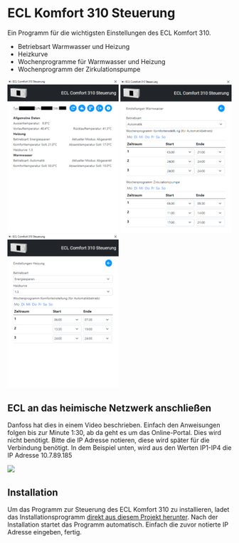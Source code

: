 # ECL Komfort 310 Steuerung

Ein Programm für die wichtigsten Einstellungen des ECL Komfort 310.

* Betriebsart Warmwasser und Heizung
* Heizkurve
* Wochenprogramme für Warmwasser und Heizung
* Wochenprogramm der Zirkulationspumpe

<p float="left">
<img src="https://raw.githubusercontent.com/mailsvb/ecl310/main/images/readme01.png" width="250">
<img src="https://raw.githubusercontent.com/mailsvb/ecl310/main/images/readme02.png" width="250">
<img src="https://raw.githubusercontent.com/mailsvb/ecl310/main/images/readme03.png" width="250">
</p>

## ECL an das heimische Netzwerk anschließen

Danfoss hat dies in einem Video beschrieben. Einfach den Anweisungen folgen bis zur Minute 1:30, ab da geht es um das Online-Portal. Dies wird nicht benötigt. Bitte die IP Adresse notieren, diese wird später für die Verbindung benötigt. In dem Beispiel unten, wird aus den Werten IP1-IP4 die IP Adresse 10.7.89.185

[<img src="https://i.ytimg.com/vi/Vj_JoEF2Kgo/maxresdefault.jpg">](https://www.youtube.com/watch?v=Vj_JoEF2Kgo "Netzwerkkonfiguration ECL 310")

## Installation

Um das Programm zur Steuerung des ECL Komfort 310 zu installieren, ladet das Installationsprogramm [direkt aus diesem Projekt herunter](https://github.com/mailsvb/ecl310/releases/latest). Nach der Installation startet das Programm automatisch. Einfach die zuvor notierte IP Adresse eingeben, fertig.
